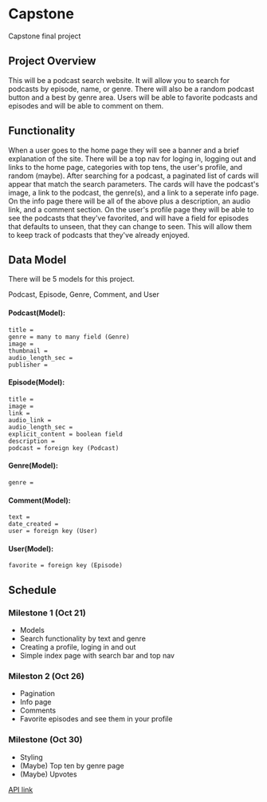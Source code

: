 # Capstone
Capstone final project

## Project Overview
This will be a podcast search website. It will allow you to search for podcasts by episode, name, or genre. There will
also be a random podcast button and a best by genre area. Users will be able to favorite podcasts and episodes and 
will be able to comment on them.

## Functionality
When a user goes to the home page they will see a banner and a brief explanation of the site. There will be a top 
nav for loging in, logging out and links to the home page, categories with top tens, the user's profile, and random 
(maybe). After searching for a podcast, a paginated list of cards will appear that match the search parameters. The 
cards will have the podcast's image, a link to the podcast, the genre(s), and a link to a seperate info page. On 
the info page there will be all of the above plus a description, an audio link, and a comment section. On the user's
profile page they will be able to see the podcasts that they've favorited, and will have a field for episodes that 
defaults to unseen, that they can change to seen. This will allow them to keep track of podcasts that they've 
already enjoyed.

## Data Model
There will be 5 models for this project. 

Podcast, Episode, Genre, Comment, and User

#### Podcast(Model):
    title = 
    genre = many to many field (Genre) 
    image = 
    thumbnail = 
    audio_length_sec = 
    publisher =

#### Episode(Model):
    title =
    image = 
    link =
    audio_link =
    audio_length_sec =
    explicit_content = boolean field
    description =
    podcast = foreign key (Podcast)

#### Genre(Model):
    genre = 

#### Comment(Model):
    text =
    date_created =
    user = foreign key (User)

#### User(Model):
    favorite = foreign key (Episode)

## Schedule

### Milestone 1 (Oct 21)
- Models
- Search functionality by text and genre
- Creating a profile, loging in and out
- Simple index page with search bar and top nav

### Mileston 2 (Oct 26)
- Pagination
- Info page
- Comments
- Favorite episodes and see them in your profile

### Milestone (Oct 30)
- Styling
- (Maybe) Top ten by genre page
- (Maybe) Upvotes


[API link](https://www.listennotes.com/api/) 

